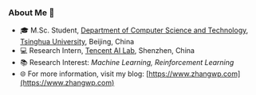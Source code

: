 ### About Me 🙌

- 🎓 M.Sc. Student, [Department of Computer Science and Technology](http://www.cs.tsinghua.edu.cn/), [Tsinghua University](https://www.tsinghua.edu.cn), Beijing, China
- 💻 Research Intern, [Tencent AI Lab](https://ai.tencent.com/ailab/), Shenzhen, China
- 📚 Research Interest: *Machine Learning, Reinforcement Learning*
- 🌐 For more information, visit my blog: [https://www.zhangwp.com](https://www.zhangwp.com)
